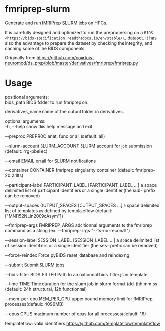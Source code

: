 # fmriprep-slurm
Generate and run [fMRIPrep](https://fmriprep.org/en/stable/) [SLURM](https://slurm.schedmd.com/documentation.html) jobs on HPCs.

It is carefully designed and optimized to run the preprocessing on a `BIDS <https://bids-specification.readthedocs.io/en/stable/>`_ dataset.
It has also the advantage to prepare the dataset by checking the integrity, and caching some of the BIDS components


Originally from https://github.com/courtois-neuromod/ds_prep/blob/master/derivatives/fmriprep/fmriprep.py

# Usage

positional arguments:  
  bids_path             BIDS folder to run fmriprep on.  

  derivatives_name      name of the output folder in derivatives.  

optional arguments:  
  -h, --help            show this help message and exit

  --preproc PREPROC     anat, func or all (default: all)

  --slurm-account SLURM_ACCOUNT
                        SLURM account for job submission (default: rrg-pbellec)

  --email EMAIL         email for SLURM notifications

  --container CONTAINER
                        fmriprep singularity container (default: fmriprep-20.2.1lts)

  --participant-label PARTICIPANT_LABEL [PARTICIPANT_LABEL ...]
                        a space delimited list of participant identifiers or a single identifier (the sub- prefix can be removed)

  --output-spaces OUTPUT_SPACES [OUTPUT_SPACES ...]
                        a space delimited list of templates as defined by templateflow (default: ["MNI152NLin2009cAsym"])

  --fmriprep-args FMRIPREP_ARGS
                        additionnal arguments to the fmriprep command as a string (ex: --fmriprep-args \"--fs-no-reconall\")

  --session-label SESSION_LABEL [SESSION_LABEL ...]
                        a space delimited list of session identifiers or a single identifier (the ses- prefix can be removed)

  --force-reindex       Force pyBIDS reset_database and reindexing

  --submit              Submit SLURM jobs

  --bids-filter BIDS_FILTER
                        Path to an optionnal bids_filter.json template

  --time TIME           Time duration for the slurm job in slurm format (dd-)hh:mm:ss (default: 24h structural, 12h functionnal)

  --mem-per-cpu MEM_PER_CPU
                        upper bound memory limit for fMRIPrep processes(default: 4096MB)
                        
  --cpus CPUS           maximum number of cpus for all processes(default: 16) 


templateflow: valid identifiers https://github.com/templateflow/templateflow
